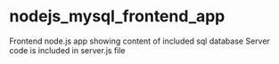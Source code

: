 # nodejs_mysql_frontend_app
Frontend node.js app showing content of included sql database
Server code is included in server.js file
